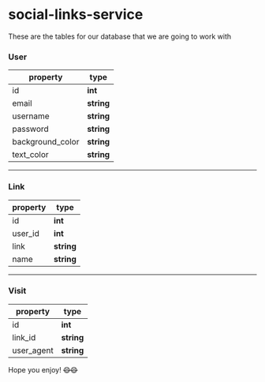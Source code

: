 # social-links-service

These are the tables for our database that we are going to work with

### User
| property | type |
| - | - |
| id | **int** |
| email | **string** |
| username | **string** |
| password | **string** |
| background_color | **string** |
| text_color| **string** |

----


### Link
| property | type |
| - | - |
| id | **int** |
| user_id | **int** |
| link | **string** |
| name | **string** |

----

### Visit
| property | type |
| - | - |
| id | **int** |
| link_id | **string** |
| user_agent | **string** |


Hope you enjoy! ~~😄😄~~

